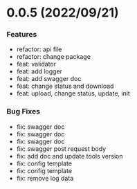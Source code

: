 # 0.0.5 (2022/09/21)

### Features

- refactor: api file
- refactor: change package
- feat: validator
- feat: add logger
- feat: add swagger doc
- feat: change status and download
- feat: upload, change status, update, init

### Bug Fixes

- fix: swagger doc
- fix: swagger doc
- fix: swagger doc
- fix: swagger post request body
- fix: add doc and update tools version
- fix: config template
- fix: config template
- fix: remove log data
